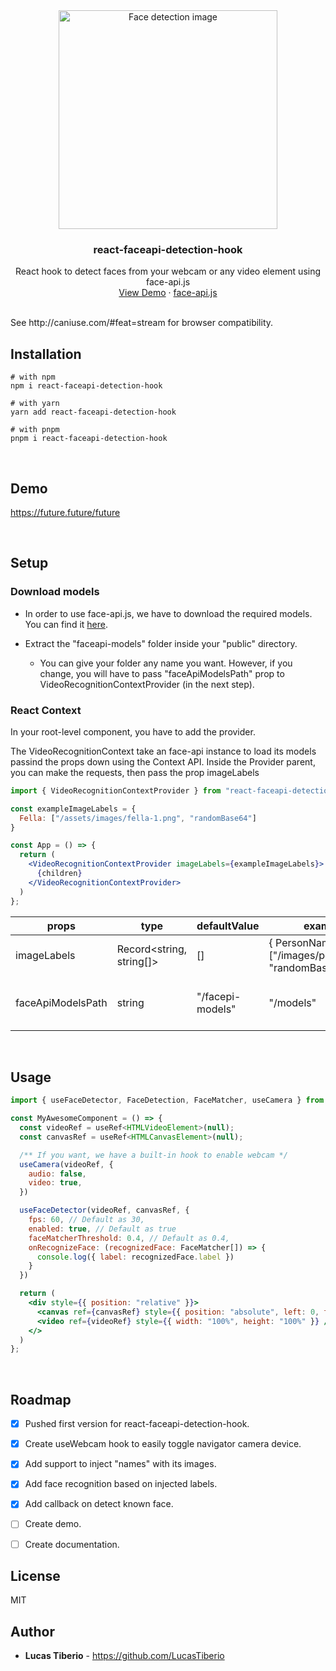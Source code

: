 <div align="center">
  <img src="https://miro.medium.com/v2/resize:fit:640/format:webp/1*OiMm9fJ8QxD5hwXLF3UpQw.jpeg" alt="Face detection image" width="350">

  <h3 align="center">react-faceapi-detection-hook</h3>
  <p align="center">
    React hook to detect faces from your webcam or any video element using face-api.js
    <br />
    <a href="future.future">View Demo</a>
    ·
    <a href="https://justadudewhohacks.github.io/face-api.js/docs/">face-api.js</a>
  </p>
</div>

<br />
See http://caniuse.com/#feat=stream for browser compatibility.


## Installation
```shell
# with npm
npm i react-faceapi-detection-hook

# with yarn
yarn add react-faceapi-detection-hook

# with pnpm
pnpm i react-faceapi-detection-hook
```

<br />

## Demo
https://future.future/future

<br />

## Setup
### Download models
- In order to use face-api.js, we have to download the required models. You can find it [here](https://github.com/LucasTiberio/react-faceapi-detection-hook/tree/main/faceapi-models).

- Extract the "faceapi-models" folder inside your "public" directory.
  - You can give your folder any name you want. However, if you change, you will have to pass "faceApiModelsPath" prop to VideoRecognitionContextProvider (in the next step).


### React Context
In your root-level component, you have to add the provider.

The VideoRecognitionContext take an face-api instance to load its models passind the props down using the Context API.
Inside the Provider parent, you can make the requests, then pass the prop imageLabels

```jsx
import { VideoRecognitionContextProvider } from "react-faceapi-detection-hook";

const exampleImageLabels = {
  Fella: ["/assets/images/fella-1.png", "randomBase64"]
}

const App = () => {
  return (
    <VideoRecognitionContextProvider imageLabels={exampleImageLabels}>
      {children}
    </VideoRecognitionContextProvider>
  )
};
```

props                | type                     | defaultValue      | example                                                 | description                         |
---------------------|--------------------------|-------------------|---------------------------------------------------------|-------------------------------------|
imageLabels          | Record<string, string[]> |  []               | { PersonName: ["/images/person.png", "randomBase64"] }  | labels with respective images       |
faceApiModelsPath    | string                   |  "/facepi-models" | "/models"                                               | public face-api models folder path  |

<br />

## Usage
```jsx
import { useFaceDetector, FaceDetection, FaceMatcher, useCamera } from "react-faceapi-detection-hook";

const MyAwesomeComponent = () => {
  const videoRef = useRef<HTMLVideoElement>(null);
  const canvasRef = useRef<HTMLCanvasElement>(null);

  /** If you want, we have a built-in hook to enable webcam */
  useCamera(videoRef, {
    audio: false,
    video: true,
  })

  useFaceDetector(videoRef, canvasRef, {
    fps: 60, // Default as 30,
    enabled: true, // Default as true
    faceMatcherThreshold: 0.4, // Default as 0.4,
    onRecognizeFace: (recognizedFace: FaceMatcher[]) => {
      console.log({ label: recognizedFace.label })
    }
  })

  return (
    <div style={{ position: "relative" }}>
      <canvas ref={canvasRef} style={{ position: "absolute", left: 0, top: 0, width: "100%", height: "100%" }} />
      <video ref={videoRef} style={{ width: "100%", height: "100%" }} />
    </>
  )
};
```

<br />

## Roadmap
- [X] Pushed first version for react-faceapi-detection-hook.
- [X] Create useWebcam hook to easily toggle navigator camera device.
- [x] Add support to inject "names" with its images.
- [x] Add face recognition based on injected labels.
- [x] Add callback on detect known face.
- [ ] Create demo.
- [ ] Create documentation.


## License
MIT


## Author
- **Lucas Tiberio** - https://github.com/LucasTiberio

